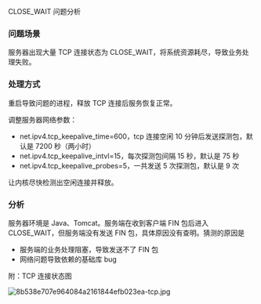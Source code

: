 CLOSE_WAIT 问题分析

### 问题场景

服务器出现大量 TCP 连接状态为 CLOSE_WAIT，将系统资源耗尽，导致业务处理失败。

### 处理方式

重启导致问题的进程，释放 TCP 连接后服务恢复正常。

调整服务器网络参数：

* net.ipv4.tcp_keepalive_time=600，tcp 连接空闲 10 分钟后发送探测包，默认是 7200 秒（两小时）
* net.ipv4.tcp_keepalive_intvl=15，每次探测包间隔 15 秒，默认是 75 秒
* net.ipv4.tcp_keepalive_probes=5，一共发送 5 次探测包，默认是 9 次

让内核尽快检测出空闲连接并释放。

### 分析

服务器环境是 Java、Tomcat。服务端在收到客户端 FIN 包后进入 CLOSE_WAIT，但服务端没有发送 FIN 包，具体原因没有查明。猜测的原因是

* 服务端的业务处理阻塞，导致发送不了 FIN 包
* 网络问题导致依赖的基础库 bug

附：TCP 连接状态图

![8b538e707e964084a2161844efb023ea-tcp.jpg](/resource/image/2016-10-31-close-wait-problem/8b538e707e964084a2161844efb023ea-tcp.jpg)


